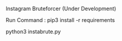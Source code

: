 Instagram Bruteforcer (Under Development)

Run Command : pip3 install -r  requirements 

python3 instabrute.py
